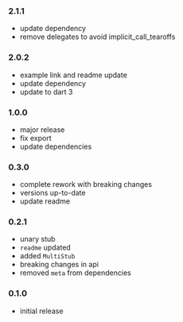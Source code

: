 ### 2.1.1
- update dependency
- remove delegates to avoid implicit_call_tearoffs

### 2.0.2
- example link and readme update
- update dependency
- update to dart 3

### 1.0.0
- major release
- fix export
- update dependencies

### 0.3.0
- complete rework with breaking changes
- versions up-to-date
- update readme

### 0.2.1
- unary stub
- `readme` updated
- added `MultiStub`
- breaking changes in api
- removed `meta` from dependencies

### 0.1.0
- initial release